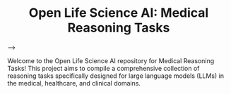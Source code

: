 <h1 align="center">Open Life Science AI: Medical Reasoning Tasks </h1> -->

Welcome to the Open Life Science AI repository for Medical Reasoning Tasks! This project aims to compile a comprehensive collection of reasoning tasks specifically designed for large language models (LLMs) in the medical, healthcare, and clinical domains.
